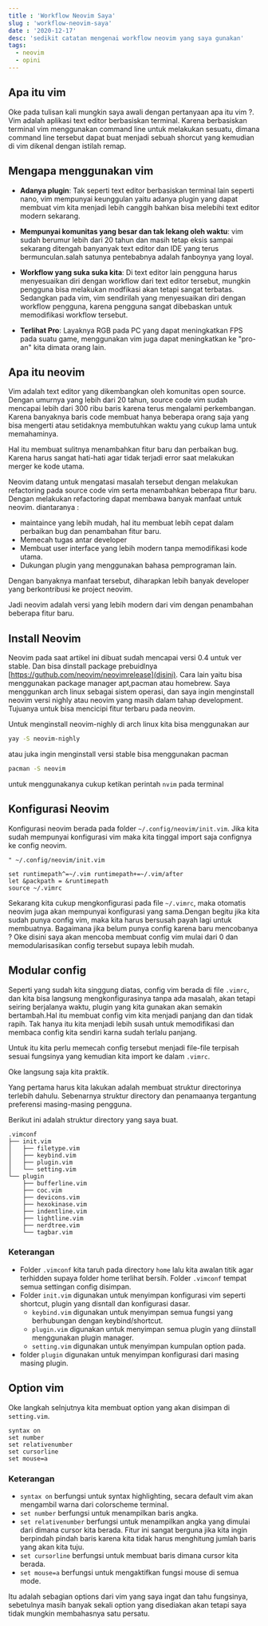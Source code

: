 ```yaml
---
title : 'Workflow Neovim Saya'
slug : 'workflow-neovim-saya'
date : '2020-12-17'
desc: 'sedikit catatan mengenai workflow neovim yang saya gunakan'
tags:
  - neovim
  - opini
---
```


## Apa itu vim

Oke pada tulisan kali mungkin saya awali dengan pertanyaan apa itu vim ?. Vim adalah aplikasi text editor berbasiskan terminal. 
Karena berbasiskan terminal vim menggunakan command line untuk melakukan sesuatu, dimana command line tersebut dapat buat menjadi 
sebuah shorcut yang kemudian di vim dikenal dengan istilah remap. 

## Mengapa menggunakan vim

- **Adanya plugin**:
  Tak seperti text editor berbasiskan terminal lain seperti nano, vim mempunyai keunggulan yaitu adanya plugin yang dapat membuat vim 
  kita menjadi lebih canggih bahkan bisa melebihi text editor modern sekarang.

- **Mempunyai komunitas yang besar dan tak lekang oleh waktu**:
  vim sudah berumur lebih dari 20 tahun dan masih tetap eksis sampai sekarang ditengah banyanyak text editor
  dan IDE yang terus bermunculan.salah satunya pentebabnya adalah fanboynya yang loyal.

- **Workflow yang suka suka kita**:
  Di text editor lain pengguna harus menyesuaikan diri dengan workflow dari text editor tersebut, mungkin pengguna bisa melakukan modfikasi
  akan tetapi sangat terbatas. Sedangkan pada vim, vim sendirilah yang menyesuaikan diri dengan workflow pengguna, karena pengguna sangat 
  dibebaskan untuk memodifikasi workflow tersebut.

- **Terlihat Pro**:
  Layaknya RGB pada PC yang dapat meningkatkan FPS pada suatu game, menggunakan vim juga dapat meningkatkan ke "pro-an" kita dimata orang lain.
  
## Apa itu neovim
Vim adalah text editor yang dikembangkan oleh komunitas open source. Dengan umurnya yang lebih dari 20 tahun, source code vim sudah
mencapai lebih dari 300 ribu baris karena terus mengalami perkembangan.
Karena banyaknya baris code membuat hanya beberapa orang saja yang bisa mengerti atau setidaknya membutuhkan waktu yang cukup lama 
untuk memahaminya.

Hal itu membuat sulitnya menambahkan fitur baru dan perbaikan bug. Karena harus sangat hati-hati agar tidak terjadi error saat
melakukan merger ke kode utama.

Neovim datang untuk mengatasi masalah tersebut dengan melakukan refactoring pada source code vim serta menambahkan beberapa fitur baru.
Dengan melakukan refactoring dapat membawa banyak manfaat untuk neovim. diantaranya :

- maintaince yang lebih mudah, hal itu membuat lebih cepat dalam perbaikan bug dan penambahan fitur baru.
- Memecah tugas antar developer
- Membuat user interface yang lebih modern tanpa memodifikasi kode utama.
- Dukungan plugin yang menggunakan bahasa pemprograman lain.

Dengan banyaknya manfaat tersebut, diharapkan lebih banyak developer yang berkontribusi ke project neovim.

Jadi neovim adalah versi yang lebih modern dari vim dengan penambahan beberapa fitur baru.

## Install Neovim
Neovim pada saat artikel ini dibuat sudah mencapai versi 0.4 untuk ver stable. Dan bisa dinstall package prebuidlnya [https://guthub.com/neovim/neovimrelease](disini).
Cara lain yaitu bisa menggunakan package manager apt,pacman atau homebrew.
Saya menggunkan arch linux sebagai sistem operasi, dan saya ingin menginstall neovim versi nighly atau neovim yang masih dalam tahap development.
Tujuanya untuk bisa mencicipi fitur terbaru pada neovim.

Untuk menginstall neovim-nighly di arch linux kita bisa menggunakan aur

```bash
yay -S neovim-nighly
```

atau juka ingin menginstall versi stable bisa menggunakan pacman

```bash
pacman -S neovim
```

untuk menggunakanya cukup ketikan perintah `nvim` pada terminal

## Konfigurasi Neovim

Konfigurasi neovim berada pada folder `~/.config/neovim/init.vim`. Jika kita sudah mempunyai konfigurasi vim maka kita tinggal import saja
confignya ke config neovim.

```vim
" ~/.config/neovim/init.vim

set runtimepath^=~/.vim runtimepath+=~/.vim/after
let &packpath = &runtimepath
source ~/.vimrc
```

Sekarang kita cukup mengkonfigurasi pada file `~/.vimrc`, maka otomatis neovim juga akan mempunyai konfigurasi yang sama.Dengan begitu 
jika kita sudah punya config vim, maka kita harus bersusah payah lagi untuk membuatnya.
Bagaimana jika belum punya config karena baru mencobanya ? Oke disini saya akan mencoba membuat config vim mulai dari 0 dan memodularisasikan
config tersebut supaya lebih mudah.

## Modular config
Seperti yang sudah kita singgung diatas, config vim berada di file `.vimrc`, dan kita bisa langsung mengkonfigurasinya tanpa ada masalah, akan tetapi
seiring berjalanya waktu, plugin yang kita gunakan akan semakin bertambah.Hal itu membuat config vim kita menjadi panjang dan dan tidak rapih.
Tak hanya itu kita menjadi lebih susah untuk memodifikasi dan membaca config kita sendiri karna sudah terlalu panjang.

Untuk itu kita perlu memecah config tersebut menjadi file-file terpisah sesuai fungsinya yang kemudian kita import ke dalam `.vimrc`.


Oke langsung saja kita praktik.

Yang pertama harus kita lakukan adalah membuat struktur directorinya terlebih dahulu. Sebenarnya struktur directory dan penamaanya tergantung
preferensi masing-masing pengguna.

Berikut ini adalah struktur directory yang saya buat.

```tree
.vimconf
├── init.vim
│   ├── filetype.vim
│   ├── keybind.vim
│   ├── plugin.vim
│   └── setting.vim
└── plugin
    ├── bufferline.vim
    ├── coc.vim
    ├── devicons.vim
    ├── hexokinase.vim
    ├── indentline.vim
    ├── lightline.vim
    ├── nerdtree.vim
    └── tagbar.vim
```

### Keterangan
- Folder `.vimconf` kita taruh pada directory `home` lalu kita awalan titik agar terhidden supaya folder home terlihat bersih.
  Folder `.vimconf` tempat semua settingan config disimpan.
- Folder `init.vim` digunakan untuk menyimpan konfigurasi vim seperti shortcut, plugin yang disntall dan konfigurasi dasar.
  - `keybind.vim` digunakan untuk menyimpan semua fungsi yang berhubungan dengan keybind/shortcut.
  - `plugin.vim` digunakan untuk menyimpan semua plugin yang diinstall menggunakan plugin manager.
  - `setting.vim` digunakan untuk menyimpan kumpulan option pada.
- folder `plugin` digunakan untuk menyimpan konfigurasi dari masing masing plugin.

## Option vim
Oke langkah selnjutnya kita membuat option yang akan disimpan di `setting.vim`.

```vim
syntax on
set number
set relativenumber
set cursorline
set mouse=a
```

### Keterangan
- `syntax on` berfungsi untuk syntax highlighting, secara default vim akan mengambil warna dari colorscheme terminal.
- `set number` berfungsi untuk menampilkan baris angka.
- `set relativenumber` berfungsi untuk menampilkan angka yang dimulai dari dimana cursor kita berada. Fitur ini sangat berguna jika
  kita ingin berpindah pindah baris karena kita tidak harus menghitung jumlah baris yang akan kita tuju.
- `set cursorline` berfungsi untuk membuat baris dimana cursor kita berada.
- `set mouse=a` berfungsi untuk mengaktifkan fungsi mouse di semua mode.

Itu adalah sebagian options dari vim yang saya ingat dan tahu fungsinya, sebetulnya masih banyak sekali option yang disediakan akan 
tetapi saya tidak mungkin membahasnya satu persatu.

##  
